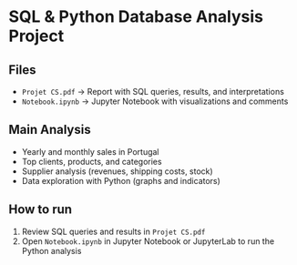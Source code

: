 # SQL & Python Database Analysis Project

## Files
- `Projet CS.pdf` → Report with SQL queries, results, and interpretations  
- `Notebook.ipynb` → Jupyter Notebook with visualizations and comments  

## Main Analysis
- Yearly and monthly sales in Portugal  
- Top clients, products, and categories  
- Supplier analysis (revenues, shipping costs, stock)  
- Data exploration with Python (graphs and indicators)  

## How to run
1. Review SQL queries and results in `Projet CS.pdf`  
2. Open `Notebook.ipynb` in Jupyter Notebook or JupyterLab to run the Python analysis  
